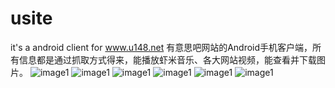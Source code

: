 usite
=====

it's a android client for www.u148.net
有意思吧网站的Android手机客户端，所有信息都是通过抓取方式得来，能播放虾米音乐、各大网站视频，能查看并下载图片。
![image1](https://dl.dropboxusercontent.com/u/164391154/1.png)  ![image1](https://dl.dropboxusercontent.com/u/164391154/2.png)  ![image1](https://dl.dropboxusercontent.com/u/164391154/3.png)  ![image1](https://dl.dropboxusercontent.com/u/164391154/4.png)  ![image1](https://dl.dropboxusercontent.com/u/164391154/5.png)  ![image1](https://dl.dropboxusercontent.com/u/164391154/6.png)



